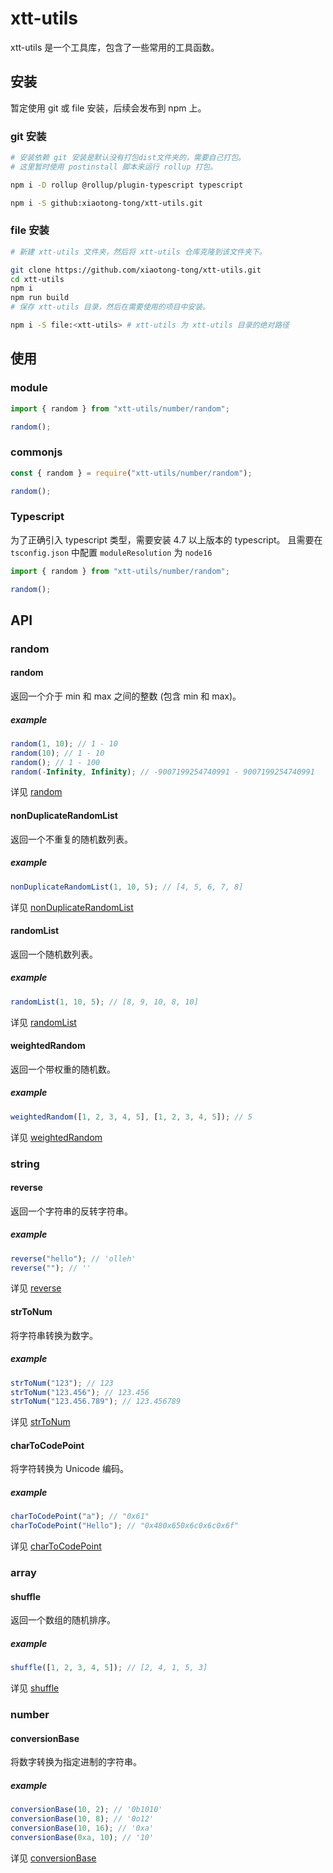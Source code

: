 # xtt-utils

xtt-utils 是一个工具库，包含了一些常用的工具函数。

## 安装

暂定使用 git 或 file 安装，后续会发布到 npm 上。

### git 安装

```bash
# 安装依赖 git 安装是默认没有打包dist文件夹的，需要自己打包。
# 这里暂时使用 postinstall 脚本来运行 rollup 打包。

npm i -D rollup @rollup/plugin-typescript typescript

npm i -S github:xiaotong-tong/xtt-utils.git
```

### file 安装

```bash
# 新建 xtt-utils 文件夹，然后将 xtt-utils 仓库克隆到该文件夹下。

git clone https://github.com/xiaotong-tong/xtt-utils.git
cd xtt-utils
npm i
npm run build
# 保存 xtt-utils 目录，然后在需要使用的项目中安装。

npm i -S file:<xtt-utils> # xtt-utils 为 xtt-utils 目录的绝对路径
```

## 使用

### module

```javascript
import { random } from "xtt-utils/number/random";

random();
```

### commonjs

```javascript
const { random } = require("xtt-utils/number/random");

random();
```

### Typescript

为了正确引入 typescript 类型，需要安装 4.7 以上版本的 typescript。
且需要在 `tsconfig.json` 中配置 `moduleResolution` 为 `node16`

```typescript
import { random } from "xtt-utils/number/random";

random();
```

## API

### random

#### random

返回一个介于 min 和 max 之间的整数 (包含 min 和 max)。

##### example

```javascript
random(1, 10); // 1 - 10
random(10); // 1 - 10
random(); // 1 - 100
random(-Infinity, Infinity); // -9007199254740991 - 9007199254740991
```

详见 [random](./doc/api/number/random.md)

#### nonDuplicateRandomList

返回一个不重复的随机数列表。

##### example

```javascript
nonDuplicateRandomList(1, 10, 5); // [4, 5, 6, 7, 8]
```

详见 [nonDuplicateRandomList](./doc/api/random/nonDuplicateRandomList.md)

#### randomList

返回一个随机数列表。

##### example

```javascript
randomList(1, 10, 5); // [8, 9, 10, 8, 10]
```

详见 [randomList](./doc/api/random/randomList.md)

#### weightedRandom

返回一个带权重的随机数。

##### example

```javascript
weightedRandom([1, 2, 3, 4, 5], [1, 2, 3, 4, 5]); // 5
```

详见 [weightedRandom](./doc/api/random/weightedRandom.md)

### string

#### reverse

返回一个字符串的反转字符串。

##### example

```javascript
reverse("hello"); // 'olleh'
reverse(""); // ''
```

详见 [reverse](./doc/api/string/reverse.md)

#### strToNum

将字符串转换为数字。

##### example

```javascript
strToNum("123"); // 123
strToNum("123.456"); // 123.456
strToNum("123.456.789"); // 123.456789
```

详见 [strToNum](./doc/api/string/strTonum.md)

#### charToCodePoint

将字符转换为 Unicode 编码。

##### example

```javascript
charToCodePoint("a"); // "0x61"
charToCodePoint("Hello"); // "0x480x650x6c0x6c0x6f"
```

详见 [charToCodePoint](./doc/api/string/chartocodepoint.md)

### array

#### shuffle

返回一个数组的随机排序。

##### example

```javascript
shuffle([1, 2, 3, 4, 5]); // [2, 4, 1, 5, 3]
```

详见 [shuffle](./doc/api/array/shuffle.md)

### number

#### conversionBase

将数字转换为指定进制的字符串。

##### example

```javascript
conversionBase(10, 2); // '0b1010'
conversionBase(10, 8); // '0o12'
conversionBase(10, 16); // '0xa'
conversionBase(0xa, 10); // '10'
```

详见 [conversionBase](./doc/api/number/conversionbase.md)
